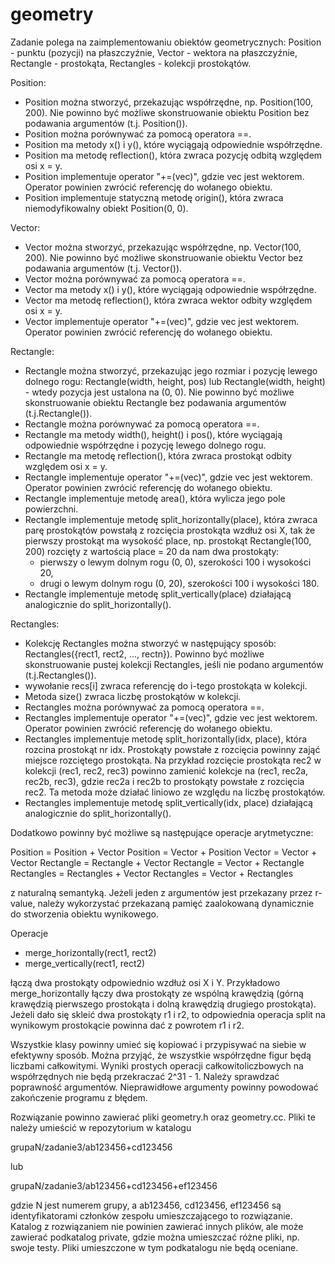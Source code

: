 # geometry
Zadanie polega na zaimplementowaniu obiektów geometrycznych:
Position - punktu (pozycji) na płaszczyźnie,
Vector - wektora na płaszczyźnie,
Rectangle  - prostokąta,
Rectangles - kolekcji prostokątów.

Position:

- Position można stworzyć, przekazując współrzędne, np. Position(100, 200). Nie
  powinno być możliwe skonstruowanie obiektu Position bez podawania argumentów
  (t.j.  Position()).
- Position można porównywać za pomocą operatora ==.
- Position ma metody x() i y(), które wyciągają odpowiednie współrzędne.
- Position ma metodę reflection(), która zwraca pozycję odbitą względem osi
  x = y.
- Position implementuje operator "+=(vec)", gdzie vec jest wektorem. Operator
  powinien zwrócić referencję do wołanego obiektu.
- Position implementuje statyczną metodę origin(), która zwraca
  niemodyfikowalny obiekt Position(0, 0).

Vector:

- Vector można stworzyć, przekazując współrzędne, np. Vector(100, 200). Nie
  powinno być możliwe skonstruowanie obiektu Vector bez podawania argumentów
  (t.j.  Vector()).
- Vector można porównywać za pomocą operatora ==.
- Vector ma metody x() i y(), które wyciągają odpowiednie współrzędne.
- Vector ma metodę reflection(), która zwraca wektor odbity względem osi x = y.
- Vector implementuje operator "+=(vec)", gdzie vec jest wektorem. Operator
  powinien zwrócić referencję do wołanego obiektu.

Rectangle:

- Rectangle można stworzyć, przekazując jego rozmiar i pozycję lewego dolnego
  rogu: Rectangle(width, height, pos) lub Rectangle(width, height) - wtedy
  pozycja jest ustalona na (0, 0). Nie powinno być możliwe skonstruowanie
  obiektu Rectangle bez podawania argumentów (t.j.Rectangle()).
- Rectangle można porównywać za pomocą operatora ==.
- Rectangle ma metody width(),  height() i pos(), które wyciągają odpowiednie
  współrzędne i pozycję lewego dolnego rogu.
- Rectangle ma metodę reflection(), która zwraca prostokąt odbity względem osi
  x = y.
- Rectangle implementuje operator "+=(vec)", gdzie vec jest wektorem. Operator
  powinien zwrócić referencję do wołanego obiektu.
- Rectangle implementuje metodę area(), która wylicza jego pole powierzchni.
- Rectangle implementuje metodę split_horizontally(place), która zwraca
  parę prostokątów powstałą z rozcięcia prostokąta wzdłuż osi X, tak że
  pierwszy prostokąt ma wysokość place, np. prostokąt Rectangle(100, 200)
  rozcięty z wartością place = 20 da nam dwa prostokąty:
   * pierwszy o lewym dolnym rogu (0, 0), szerokości 100 i wysokości 20,
   * drugi o lewym dolnym rogu (0, 20), szerokości 100 i  wysokości 180.
- Rectangle implementuje metodę split_vertically(place) działającą
  analogicznie do split_horizontally().

Rectangles:

- Kolekcję Rectangles można stworzyć w następujący sposób:
  Rectangles({rect1, rect2, ..., rectn}). Powinno być możliwe skonstruowanie
  pustej kolekcji Rectangles, jeśli nie podano argumentów (t.j.Rectangles()).
- wywołanie recs[i] zwraca referencję do i-tego prostokąta w kolekcji.
- Metoda size() zwraca liczbę prostokątów w kolekcji.
- Rectangles można porównywać za pomocą operatora ==.
- Rectangles implementuje operator "+=(vec)", gdzie vec jest wektorem. Operator
  powinien zwrócić referencję do wołanego obiektu.
- Rectangles implementuje metodę split_horizontally(idx, place), która rozcina
  prostokąt nr idx. Prostokąty powstałe z rozcięcia powinny zająć miejsce
  rozciętego prostokąta. Na przykład rozcięcie prostokąta rec2 w kolekcji
  (rec1, rec2, rec3) powinno zamienić kolekcje na (rec1, rec2a, rec2b, rec3),
  gdzie rec2a i rec2b to prostokąty powstałe z rozcięcia rec2. Ta metoda może
  działać liniowo ze względu na liczbę prostokątów.
- Rectangles implementuje metodę split_vertically(idx, place) działającą
  analogicznie do split_horizontally().

Dodatkowo powinny być możliwe są następujące operacje arytmetyczne:

  Position = Position + Vector
  Position = Vector + Position
  Vector = Vector + Vector
  Rectangle = Rectangle + Vector
  Rectangle = Vector + Rectangle
  Rectangles = Rectangles + Vector
  Rectangles = Vector + Rectangles

z naturalną semantyką. Jeżeli jeden z argumentów jest przekazany przez r-value,
należy wykorzystać przekazaną pamięć zaalokowaną dynamicznie do stworzenia
obiektu wynikowego.

Operacje

- merge_horizontally(rect1, rect2)
- merge_vertically(rect1, rect2)

łączą dwa prostokąty odpowiednio wzdłuż osi X i Y. Przykładowo
merge_horizontally łączy dwa prostokąty ze wspólną krawędzią (górną krawędzią
pierwszego prostokąta i dolną krawędzią drugiego prostokąta). Jeżeli dało się
skleić dwa prostokąty r1 i r2, to odpowiednia operacja split na wynikowym
prostokącie powinna dać z powrotem r1 i r2.

Wszystkie klasy powinny umieć się kopiować i przypisywać na siebie w efektywny
sposób. Można przyjąć, że wszystkie współrzędne figur będą liczbami
całkowitymi. Wyniki prostych operacji całkowitoliczbowych na współrzędnych nie
będą przekraczać 2^31 - 1. Należy sprawdzać poprawność argumentów.
Nieprawidłowe argumenty powinny powodować zakończenie programu z błędem.

Rozwiązanie powinno zawierać pliki geometry.h oraz geometry.cc. Pliki te należy
umieścić w repozytorium w katalogu

grupaN/zadanie3/ab123456+cd123456

lub

grupaN/zadanie3/ab123456+cd123456+ef123456

gdzie N jest numerem grupy, a ab123456, cd123456, ef123456 są identyfikatorami
członków zespołu umieszczającego to rozwiązanie.
Katalog z rozwiązaniem nie powinien zawierać innych plików, ale może zawierać
podkatalog private, gdzie można umieszczać różne pliki, np. swoje testy. Pliki
umieszczone w tym podkatalogu nie będą oceniane.
